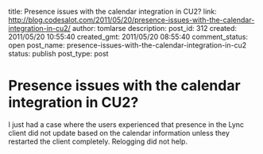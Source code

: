 title: Presence issues with the calendar integration in CU2?
link: http://blog.codesalot.com/2011/05/20/presence-issues-with-the-calendar-integration-in-cu2/
author: tomlarse
description: 
post_id: 312
created: 2011/05/20 10:55:40
created_gmt: 2011/05/20 08:55:40
comment_status: open
post_name: presence-issues-with-the-calendar-integration-in-cu2
status: publish
post_type: post

# Presence issues with the calendar integration in CU2?

I just had a case where the users experienced that presence in the Lync client did not update based on the calendar information unless they restarted the client completely. Relogging did not help.